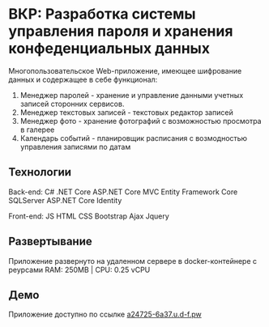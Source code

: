 # ВКР: Разработка системы управления пароля и хранения конфеденциальных данных
Многопользовательское Web-приложение, имеющее шифрование данных и содержащее в себе функционал:
1. Менеджер паролей - хранение и управление данными учетных записей сторонних сервисов.
2. Менеджер текстовых записей - текстовых редактор записей
3. Менеджер фото - хранение фотографий с возможностью просмотра в галерее
4. Календарь событий - планировщик расписания с возмодностью управления записями по датам

## Технологии
Back-end:
C#
.NET Core
ASP.NET Core MVC
Entity Framework Core
SQLServer
ASP.NET Core Identity

Front-end:
JS
HTML
CSS
Bootstrap
Ajax
Jquery

## Развертывание
Приложение развернуто на удаленном сервере в docker-контейнере с реурсами RAM: 250MB | CPU: 0.25 vCPU

## Демо
Приложение доступно по ссылке [a24725-6a37.u.d-f.pw](a24725-6a37.u.d-f.pw)
